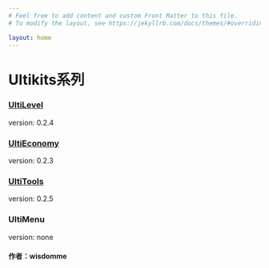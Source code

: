 ```yaml
---
# Feel free to add content and custom Front Matter to this file.
# To modify the layout, see https://jekyllrb.com/docs/themes/#overriding-theme-defaults

layout: home
---
```

# Ultikits系列

### [UltiLevel]()
version: 0.2.4

### [UltiEconomy](https://wisdommen.github.io/2020/06/24/UltiEconomy.html)
version: 0.2.3

### [UltiTools]()
version: 0.2.5

### UltiMenu
version: none

#### 作者：wisdomme
